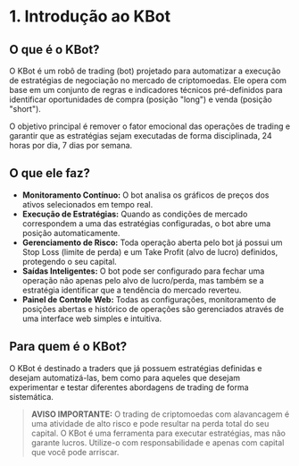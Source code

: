 # 1. Introdução ao KBot

## O que é o KBot?

O KBot é um robô de trading (bot) projetado para automatizar a execução de estratégias de negociação no mercado de criptomoedas. Ele opera com base em um conjunto de regras e indicadores técnicos pré-definidos para identificar oportunidades de compra (posição "long") e venda (posição "short").

O objetivo principal é remover o fator emocional das operações de trading e garantir que as estratégias sejam executadas de forma disciplinada, 24 horas por dia, 7 dias por semana.

## O que ele faz?

- **Monitoramento Contínuo:** O bot analisa os gráficos de preços dos ativos selecionados em tempo real.
- **Execução de Estratégias:** Quando as condições de mercado correspondem a uma das estratégias configuradas, o bot abre uma posição automaticamente.
- **Gerenciamento de Risco:** Toda operação aberta pelo bot já possui um Stop Loss (limite de perda) e um Take Profit (alvo de lucro) definidos, protegendo o seu capital.
- **Saídas Inteligentes:** O bot pode ser configurado para fechar uma operação não apenas pelo alvo de lucro/perda, mas também se a estratégia identificar que a tendência do mercado reverteu.
- **Painel de Controle Web:** Todas as configurações, monitoramento de posições abertas e histórico de operações são gerenciados através de uma interface web simples e intuitiva.

## Para quem é o KBot?

O KBot é destinado a traders que já possuem estratégias definidas e desejam automatizá-las, bem como para aqueles que desejam experimentar e testar diferentes abordagens de trading de forma sistemática.

> **AVISO IMPORTANTE:** O trading de criptomoedas com alavancagem é uma atividade de alto risco e pode resultar na perda total do seu capital. O KBot é uma ferramenta para executar estratégias, mas não garante lucros. Utilize-o com responsabilidade e apenas com capital que você pode arriscar.